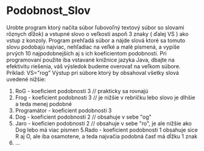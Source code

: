 # Podobnost_Slov

Urobte program ktorý načíta súbor ľubovoľný textový súbor so slovami rôznych dĺžok)
a vstupné slovo o veľkosti aspoň 3 znaky ( ďalej VS ) ako vstup z konzoly. Program 
prehľadá súbor a nájde slová ktoré sa tomuto slovu podobajú najviac, nehľadiac na 
veľké a malé písmená, a vypíše prvých 10 najpodobnejších aj s ich koeficientom 
podobnosti. Pri programovaní použite iba vstavané knižnice jazyka Java, dbajte 
na efektivitu riešenia, váš výsledok budeme overovať na veľkom súbore.
Príklad: VS="rog"
Výstup pri súbore ktorý by obsahoval všetky slová uvedené nižšie:
1. RoG - koeficient podobnosti 3 // prakticky sa rovnajú 
2. Frog - koeficient podobnosti 3 // je nižšie v rebríčku lebo slovo je dlhšie a teda menej podobné 
3. Programátor - koeficient podobnosti 3
4. Dog - koeficient podobnosti 2 // obsahuje v sebe "og"
4. Jaro - koeficien podobnosti 2 // obsahuje v sebe "ro", je ale nižšie ako Dog lebo má viac písmen
5.Rado - koeficient podobnosti 1 obsahuje sice R aj O, ale iba osamotene, a teda najvačia podobná časť má dĺžku 1 znak 
6. ...
